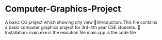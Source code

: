 # Computer-Graphics-Project
A basic CG project which showing city view
📌Introduction: This file contains a basic computer graphics project for 3rd-4th year CSE students.
📌 Installation: main.exe is the exicution file
main.cpp is the code file
